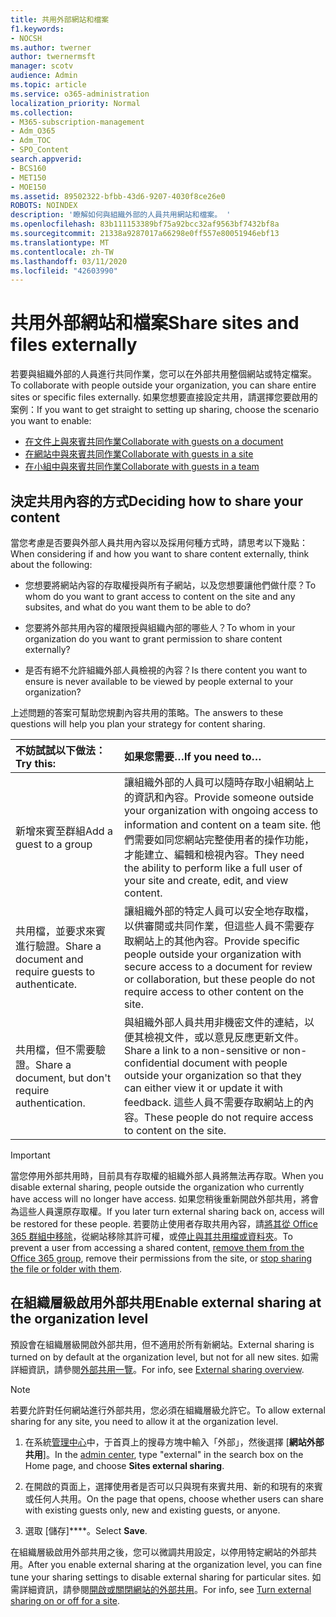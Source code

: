 ```yaml
---
title: 共用外部網站和檔案
f1.keywords:
- NOCSH
ms.author: twerner
author: twernermsft
manager: scotv
audience: Admin
ms.topic: article
ms.service: o365-administration
localization_priority: Normal
ms.collection:
- M365-subscription-management
- Adm_O365
- Adm_TOC
- SPO_Content
search.appverid:
- BCS160
- MET150
- MOE150
ms.assetid: 89502322-bfbb-43d6-9207-4030f8ce26e0
ROBOTS: NOINDEX
description: '瞭解如何與組織外部的人員共用網站和檔案。 '
ms.openlocfilehash: 83b111153389bf75a92bcc32af9563bf7432bf8a
ms.sourcegitcommit: 21338a9287017a66298e0ff557e80051946ebf13
ms.translationtype: MT
ms.contentlocale: zh-TW
ms.lasthandoff: 03/11/2020
ms.locfileid: "42603990"
---
```

# <a name="share-sites-and-files-externally"></a><span data-ttu-id="71f84-103">共用外部網站和檔案</span><span class="sxs-lookup"><span data-stu-id="71f84-103">Share sites and files externally</span></span>

<span data-ttu-id="71f84-104">若要與組織外部的人員進行共同作業，您可以在外部共用整個網站或特定檔案。</span><span class="sxs-lookup"><span data-stu-id="71f84-104">To collaborate with people outside your organization, you can share entire sites or specific files externally.</span></span> <span data-ttu-id="71f84-105">如果您想要直接設定共用，請選擇您要啟用的案例：</span><span class="sxs-lookup"><span data-stu-id="71f84-105">If you want to get straight to setting up sharing, choose the scenario you want to enable:</span></span>

- [<span data-ttu-id="71f84-106">在文件上與來賓共同作業</span><span class="sxs-lookup"><span data-stu-id="71f84-106">Collaborate with guests on a document</span></span>](https://docs.microsoft.com/Office365/Enterprise/collaborate-on-documents)
- [<span data-ttu-id="71f84-107">在網站中與來賓共同作業</span><span class="sxs-lookup"><span data-stu-id="71f84-107">Collaborate with guests in a site</span></span>](https://docs.microsoft.com/Office365/Enterprise/collaborate-in-site)
- [<span data-ttu-id="71f84-108">在小組中與來賓共同作業</span><span class="sxs-lookup"><span data-stu-id="71f84-108">Collaborate with guests in a team</span></span>](https://docs.microsoft.com/Office365/Enterprise/collaborate-as-team)
  
## <a name="deciding-how-to-share-your-content"></a><span data-ttu-id="71f84-109">決定共用內容的方式</span><span class="sxs-lookup"><span data-stu-id="71f84-109">Deciding how to share your content</span></span>

<span data-ttu-id="71f84-110">當您考慮是否要與外部人員共用內容以及採用何種方式時，請思考以下幾點：</span><span class="sxs-lookup"><span data-stu-id="71f84-110">When considering if and how you want to share content externally, think about the following:</span></span>
  
- <span data-ttu-id="71f84-111">您想要將網站內容的存取權授與所有子網站，以及您想要讓他們做什麼？</span><span class="sxs-lookup"><span data-stu-id="71f84-111">To whom do you want to grant access to content on the site and any subsites, and what do you want them to be able to do?</span></span>
    
- <span data-ttu-id="71f84-112">您要將外部共用內容的權限授與組織內部的哪些人？</span><span class="sxs-lookup"><span data-stu-id="71f84-112">To whom in your organization do you want to grant permission to share content externally?</span></span> 
    
- <span data-ttu-id="71f84-113">是否有絕不允許組織外部人員檢視的內容？</span><span class="sxs-lookup"><span data-stu-id="71f84-113">Is there content you want to ensure is never available to be viewed by people external to your organization?</span></span>
    
<span data-ttu-id="71f84-114">上述問題的答案可幫助您規劃內容共用的策略。</span><span class="sxs-lookup"><span data-stu-id="71f84-114">The answers to these questions will help you plan your strategy for content sharing.</span></span>
  
|<span data-ttu-id="71f84-115">**不妨試試以下做法：**</span><span class="sxs-lookup"><span data-stu-id="71f84-115">**Try this:**</span></span>|<span data-ttu-id="71f84-116">**如果您需要…**</span><span class="sxs-lookup"><span data-stu-id="71f84-116">**If you need to…**</span></span>|
|:-----|:-----|
|<span data-ttu-id="71f84-117">新增來賓至群組</span><span class="sxs-lookup"><span data-stu-id="71f84-117">Add a guest to a group</span></span>  <br/> |<span data-ttu-id="71f84-118">讓組織外部的人員可以隨時存取小組網站上的資訊和內容。</span><span class="sxs-lookup"><span data-stu-id="71f84-118">Provide someone outside your organization with ongoing access to information and content on a team site.</span></span> <span data-ttu-id="71f84-119">他們需要如同您網站完整使用者的操作功能，才能建立、編輯和檢視內容。</span><span class="sxs-lookup"><span data-stu-id="71f84-119">They need the ability to perform like a full user of your site and create, edit, and view content.</span></span>  <br/> |
|<span data-ttu-id="71f84-120">共用檔，並要求來賓進行驗證。</span><span class="sxs-lookup"><span data-stu-id="71f84-120">Share a document and require guests to authenticate.</span></span>  <br/> |<span data-ttu-id="71f84-121">讓組織外部的特定人員可以安全地存取檔，以供審閱或共同作業，但這些人員不需要存取網站上的其他內容。</span><span class="sxs-lookup"><span data-stu-id="71f84-121">Provide specific people outside your organization with secure access to a document for review or collaboration, but these people do not require access to other content on the site.</span></span>  <br/> |
|<span data-ttu-id="71f84-122">共用檔，但不需要驗證。</span><span class="sxs-lookup"><span data-stu-id="71f84-122">Share a document, but don't require authentication.</span></span>  <br/> |<span data-ttu-id="71f84-123">與組織外部人員共用非機密文件的連結，以便其檢視文件，或以意見反應更新文件。</span><span class="sxs-lookup"><span data-stu-id="71f84-123">Share a link to a non-sensitive or non-confidential document with people outside your organization so that they can either view it or update it with feedback.</span></span> <span data-ttu-id="71f84-124">這些人員不需要存取網站上的內容。</span><span class="sxs-lookup"><span data-stu-id="71f84-124">These people do not require access to content on the site.</span></span>  <br/> |
   
> [!IMPORTANT]
> <span data-ttu-id="71f84-125">當您停用外部共用時，目前具有存取權的組織外部人員將無法再存取。</span><span class="sxs-lookup"><span data-stu-id="71f84-125">When you disable external sharing, people outside the organization who currently have access will no longer have access.</span></span> <span data-ttu-id="71f84-126">如果您稍後重新開啟外部共用，將會為這些人員還原存取權。</span><span class="sxs-lookup"><span data-stu-id="71f84-126">If you later turn external sharing back on, access will be restored for these people.</span></span> <span data-ttu-id="71f84-127">若要防止使用者存取共用內容，請[將其從 Office 365 群組中移除](/office365/admin/create-groups/add-or-remove-members-from-groups)，從網站移除其許可權，或[停止與其共用檔或資料夾](https://support.office.com/article/0a36470f-d7fe-40a0-bd74-0ac6c1e13323)。</span><span class="sxs-lookup"><span data-stu-id="71f84-127">To prevent a user from accessing a shared content, [remove them from the Office 365 group](/office365/admin/create-groups/add-or-remove-members-from-groups), remove their permissions from the site, or [stop sharing the file or folder with them](https://support.office.com/article/0a36470f-d7fe-40a0-bd74-0ac6c1e13323).</span></span> 
  
## <a name="enable-external-sharing-at-the-organization-level"></a><span data-ttu-id="71f84-128">在組織層級啟用外部共用</span><span class="sxs-lookup"><span data-stu-id="71f84-128">Enable external sharing at the organization level</span></span>

<span data-ttu-id="71f84-129">預設會在組織層級開啟外部共用，但不適用於所有新網站。</span><span class="sxs-lookup"><span data-stu-id="71f84-129">External sharing is turned on by default at the organization level, but not for all new sites.</span></span> <span data-ttu-id="71f84-130">如需詳細資訊，請參閱[外部共用一覽](/sharepoint/external-sharing-overview)。</span><span class="sxs-lookup"><span data-stu-id="71f84-130">For info, see [External sharing overview](/sharepoint/external-sharing-overview).</span></span> 

> [!NOTE]
>  <span data-ttu-id="71f84-131">若要允許對任何網站進行外部共用，您必須在組織層級允許它。</span><span class="sxs-lookup"><span data-stu-id="71f84-131">To allow external sharing for any site, you need to allow it at the organization level.</span></span> 
  
1. <span data-ttu-id="71f84-132">在系統[管理中心](https://go.microsoft.com/fwlink/p/?linkid=2024339)中，于首頁上的搜尋方塊中輸入「外部」，然後選擇 [**網站外部共用**]。</span><span class="sxs-lookup"><span data-stu-id="71f84-132">In the [admin center](https://go.microsoft.com/fwlink/p/?linkid=2024339), type "external" in the search box on the Home page, and choose **Sites external sharing**.</span></span>
  
2. <span data-ttu-id="71f84-133">在開啟的頁面上，選擇使用者是否可以只與現有來賓共用、新的和現有的來賓或任何人共用。</span><span class="sxs-lookup"><span data-stu-id="71f84-133">On the page that opens, choose whether users can share with existing guests only, new and existing guests, or anyone.</span></span> 
    
3. <span data-ttu-id="71f84-134">選取 [儲存]\*\*\*\*。</span><span class="sxs-lookup"><span data-stu-id="71f84-134">Select **Save**.</span></span>
    
<span data-ttu-id="71f84-135">在組織層級啟用外部共用之後，您可以微調共用設定，以停用特定網站的外部共用。</span><span class="sxs-lookup"><span data-stu-id="71f84-135">After you enable external sharing at the organization level, you can fine tune your sharing settings to disable external sharing for particular sites.</span></span> <span data-ttu-id="71f84-136">如需詳細資訊，請參閱[開啟或關閉網站的外部共用](/sharepoint/change-external-sharing-site)。</span><span class="sxs-lookup"><span data-stu-id="71f84-136">For info, see [Turn external sharing on or off for a site](/sharepoint/change-external-sharing-site).</span></span>
  

  

    

